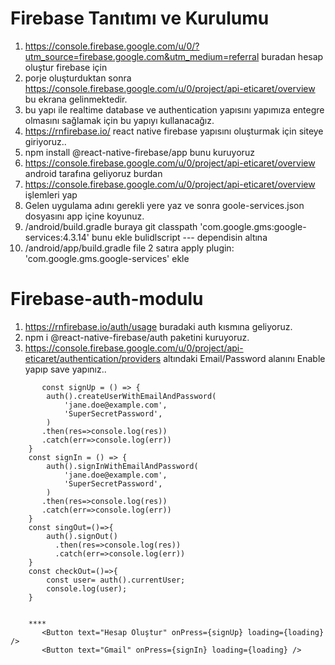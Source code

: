 # Firebase Tanıtımı ve Kurulumu
1. https://console.firebase.google.com/u/0/?utm_source=firebase.google.com&utm_medium=referral buradan hesap oluştur firebase için 
2. porje oluşturduktan sonra https://console.firebase.google.com/u/0/project/api-eticaret/overview bu ekrana gelinmektedir.
3. bu yapı ile realtime database ve authentication yapısını yapımıza entegre olmasını sağlamak için bu yapıyı kullanacağız.
4. https://rnfirebase.io/ react native firebase yapısını oluşturmak için siteye giriyoruz..
5. npm install @react-native-firebase/app  bunu kuruyoruz
6. https://console.firebase.google.com/u/0/project/api-eticaret/overview android tarafına geliyoruz burdan 
7. https://console.firebase.google.com/u/0/project/api-eticaret/overview işlemleri yap 
8. Gelen uygulama adını gerekli yere yaz ve sonra goole-services.json dosyasını app içine koyunuz.
9. /android/build.gradle buraya git classpath 'com.google.gms:google-services:4.3.14' bunu ekle bulidlscript --- dependisin altına
10. /android/app/build.gradle file 2 satıra apply plugin: 'com.google.gms.google-services' ekle


# Firebase-auth-modulu

1. https://rnfirebase.io/auth/usage buradaki auth kısmına geliyoruz.
2. npm i @react-native-firebase/auth paketini kuruyoruz.
3. https://console.firebase.google.com/u/0/project/api-eticaret/authentication/providers  altındaki Email/Password alanını Enable yapıp save yapınız..
```JS
       const signUp = () => {
        auth().createUserWithEmailAndPassword(
            'jane.doe@example.com',
            'SuperSecretPassword',
        )
       .then(res=>console.log(res))
       .catch(err=>console.log(err))
    }
    const signIn = () => {
        auth().signInWithEmailAndPassword(
            'jane.doe@example.com',
            'SuperSecretPassword',
        )
       .then(res=>console.log(res))
       .catch(err=>console.log(err))
    }
    const singOut=()=>{
        auth().signOut()
          .then(res=>console.log(res))
          .catch(err=>console.log(err))
    }
    const checkOut=()=>{
        const user= auth().currentUser;
        console.log(user);
    }
    
    
    ****
       <Button text="Hesap Oluştur" onPress={signUp} loading={loading} />
       <Button text="Gmail" onPress={signIn} loading={loading} />
```

